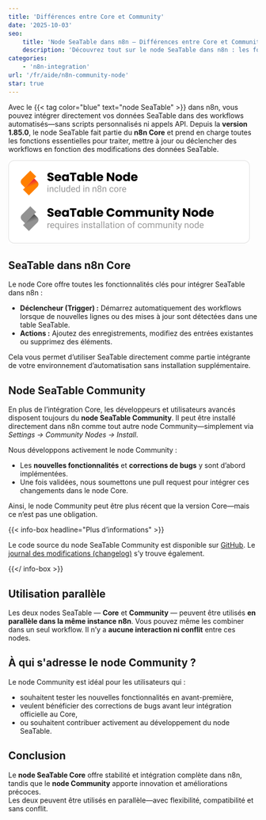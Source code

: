 ```yaml
---
title: 'Différences entre Core et Community'
date: '2025-10-03'
seo:
    title: 'Node SeaTable dans n8n – Différences entre Core et Community'
    description: 'Découvrez tout sur le node SeaTable dans n8n : les fonctionnalités de la version Core à partir de la 1.85.0, les avantages du node Community et comment les utiliser en parallèle sans conflits.'
categories:
    - 'n8n-integration'
url: '/fr/aide/n8n-community-node'
star: true
---
```


Avec le {{< tag color="blue" text="node SeaTable" >}} dans n8n, vous pouvez intégrer directement vos données SeaTable dans des workflows automatisés—sans scripts personnalisés ni appels API. Depuis la **version 1.85.0**, le node SeaTable fait partie du **n8n Core** et prend en charge toutes les fonctions essentielles pour traiter, mettre à jour ou déclencher des workflows en fonction des modifications des données SeaTable.

![Logo of core and community node](community-vs-core.png)

## SeaTable dans n8n Core

Le node Core offre toutes les fonctionnalités clés pour intégrer SeaTable dans n8n :

- **Déclencheur (Trigger) :** Démarrez automatiquement des workflows lorsque de nouvelles lignes ou des mises à jour sont détectées dans une table SeaTable.
- **Actions :** Ajoutez des enregistrements, modifiez des entrées existantes ou supprimez des éléments.

Cela vous permet d’utiliser SeaTable directement comme partie intégrante de votre environnement d’automatisation sans installation supplémentaire.

## Node SeaTable Community

En plus de l’intégration Core, les développeurs et utilisateurs avancés disposent toujours du **node SeaTable Community**. Il peut être installé directement dans n8n comme tout autre node Community—simplement via _Settings → Community Nodes → Install_.

Nous développons activement le node Community :

- Les **nouvelles fonctionnalités** et **corrections de bugs** y sont d’abord implémentées.
- Une fois validées, nous soumettons une pull request pour intégrer ces changements dans le node Core.

Ainsi, le node Community peut être plus récent que la version Core—mais ce n’est pas une obligation.

{{< info-box headline="Plus d’informations" >}}

Le code source du node SeaTable Community est disponible sur [GitHub](https://github.com/seatable/n8n-node). Le [journal des modifications (changelog)](https://github.com/seatable/n8n-node/blob/master/CHANGELOG.md) s’y trouve également.

{{</ info-box >}}

## Utilisation parallèle

Les deux nodes SeaTable — **Core** et **Community** — peuvent être utilisés **en parallèle dans la même instance n8n**. Vous pouvez même les combiner dans un seul workflow. Il n’y a **aucune interaction ni conflit** entre ces nodes.

## À qui s'adresse le node Community ?

Le node Community est idéal pour les utilisateurs qui :

- souhaitent tester les nouvelles fonctionnalités en avant-première,
- veulent bénéficier des corrections de bugs avant leur intégration officielle au Core,
- ou souhaitent contribuer activement au développement du node SeaTable.

## Conclusion

Le **node SeaTable Core** offre stabilité et intégration complète dans n8n,  
tandis que le **node Community** apporte innovation et améliorations précoces.  
Les deux peuvent être utilisés en parallèle—avec flexibilité, compatibilité et sans conflit.
